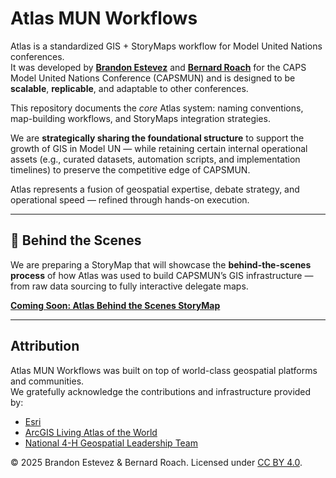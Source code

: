 # Atlas MUN Workflows

Atlas is a standardized GIS + StoryMaps workflow for Model United Nations conferences.  
It was developed by **[Brandon Estevez](https://www.linkedin.com/in/brandonestevez)** and **[Bernard Roach](https://www.linkedin.com/in/BERNIE_LINKEDIN)** for the CAPS Model United Nations Conference (CAPSMUN) and is designed to be **scalable**, **replicable**, and adaptable to other conferences.

This repository documents the *core* Atlas system: naming conventions, map-building workflows, and StoryMaps integration strategies.  

We are **strategically sharing the foundational structure** to support the growth of GIS in Model UN — while retaining certain internal operational assets (e.g., curated datasets, automation scripts, and implementation timelines) to preserve the competitive edge of CAPSMUN.

Atlas represents a fusion of geospatial expertise, debate strategy, and operational speed — refined through hands-on execution.

---

## 📖 Behind the Scenes

We are preparing a StoryMap that will showcase the **behind-the-scenes process** of how Atlas was used to build CAPSMUN’s GIS infrastructure — from raw data sourcing to fully interactive delegate maps.

**[Coming Soon: Atlas Behind the Scenes StoryMap](#)**

---

## Attribution

Atlas MUN Workflows was built on top of world-class geospatial platforms and communities.  
We gratefully acknowledge the contributions and infrastructure provided by:

- [Esri](https://www.esri.com/)  
- [ArcGIS Living Atlas of the World](https://livingatlas.arcgis.com/en/)  
- [National 4-H Geospatial Leadership Team](www.national4hgeospatialteam.us)

© 2025 Brandon Estevez & Bernard Roach. Licensed under [CC BY 4.0](https://creativecommons.org/licenses/by/4.0/).

